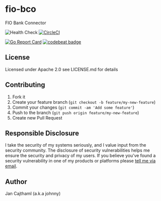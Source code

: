 # fio-bco

FIO Bank Connector

![Health Check](https://github.com/jancajthaml-openbank/fio-bco/workflows/Health%20Check/badge.svg)
[![CircleCI](https://circleci.com/gh/jancajthaml-openbank/fio-bco/tree/main.svg?style=shield)](https://circleci.com/gh/jancajthaml-openbank/fio-bco/tree/main)

[![Go Report Card](https://goreportcard.com/badge/github.com/jancajthaml-openbank/fio-bco)](https://goreportcard.com/report/github.com/jancajthaml-openbank/fio-bco) [![codebeat badge](https://codebeat.co/badges/60edf19f-531d-49d9-8821-7a18d678f2f4)](https://codebeat.co/projects/github-com-jancajthaml-openbank-fio-bco-main)

## License

Licensed under Apache 2.0 see LICENSE.md for details

## Contributing

1. Fork it
2. Create your feature branch (`git checkout -b feature/my-new-feature`)
3. Commit your changes (`git commit -am 'Add some feature'`)
4. Push to the branch (`git push origin feature/my-new-feature`)
5. Create new Pull Request

## Responsible Disclosure

I take the security of my systems seriously, and I value input from the security community. The disclosure of security vulnerabilities helps me ensure the security and privacy of my users. If you believe you've found a security vulnerability in one of my products or platforms please [tell me via email](mailto:jan.cajthaml@gmail.com).

## Author

Jan Cajthaml (a.k.a johnny)
